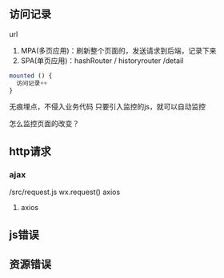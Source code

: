 ## 访问记录
url
1. MPA(多页应用)：刷新整个页面的，发送请求到后端，记录下来
2. SPA(单页应用)：hashRouter / historyrouter
/detail
```js
mounted () {
  访问记录++
}
```
无痕埋点，不侵入业务代码
只要引入监控的js，就可以自动监控

怎么监控页面的改变？

## http请求
### ajax

/src/request.js
wx.request()
axios

1. axios


## js错误

## 资源错误